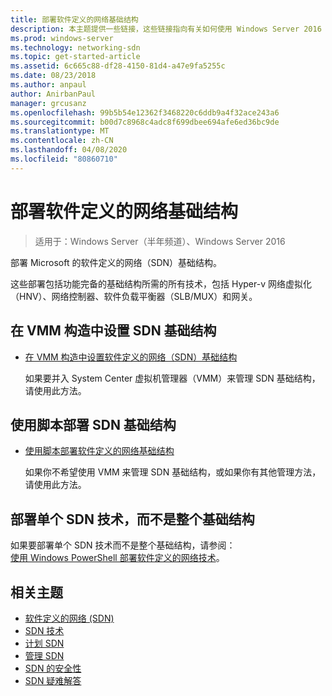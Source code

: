 ```yaml
---
title: 部署软件定义的网络基础结构
description: 本主题提供一些链接，这些链接指向有关如何使用 Windows Server 2016 中的脚本部署 Microsoft 软件定义的网络（SDN）基础结构。
ms.prod: windows-server
ms.technology: networking-sdn
ms.topic: get-started-article
ms.assetid: 6c665c88-df28-4150-81d4-a47e9fa5255c
ms.date: 08/23/2018
ms.author: anpaul
author: AnirbanPaul
manager: grcusanz
ms.openlocfilehash: 99b5b54e12362f3468220c6ddb9a4f32ace243a6
ms.sourcegitcommit: b00d7c8968c4adc8f699dbee694afe6ed36bc9de
ms.translationtype: MT
ms.contentlocale: zh-CN
ms.lasthandoff: 04/08/2020
ms.locfileid: "80860710"
---
```

# <a name="deploy-a-software-defined-network-infrastructure"></a>部署软件定义的网络基础结构

>适用于：Windows Server（半年频道）、Windows Server 2016

部署 Microsoft 的软件定义的网络（SDN）基础结构。   
  
这些部署包括功能完备的基础结构所需的所有技术，包括 Hyper-v 网络虚拟化（HNV）、网络控制器、软件负载平衡器（SLB/MUX）和网关。  
  
## <a name="set-up-sdn-infrastructure-in-the-vmm-fabric"></a>在 VMM 构造中设置 SDN 基础结构



  
-   [在 VMM 构造中设置软件定义的网络（SDN）基础结构](https://docs.microsoft.com/system-center/vmm/deploy-sdn)  
  
    如果要并入 System Center 虚拟机管理器（VMM）来管理 SDN 基础结构，请使用此方法。  
 
## <a name="deploy-sdn-infrastructure-using-scripts"></a>使用脚本部署 SDN 基础结构
 
-   [使用脚本部署软件定义的网络基础结构](../../sdn/deploy/Deploy-a-Software-Defined-Network-infrastructure-using-scripts.md)  
  
    如果你不希望使用 VMM 来管理 SDN 基础结构，或如果你有其他管理方法，请使用此方法。  


## <a name="deploy-individual-sdn-technologies-instead-of-an-entire-infrastructure"></a>部署单个 SDN 技术，而不是整个基础结构  
 如果要部署单个 SDN 技术而不是整个基础结构，请参阅：  
[使用 Windows PowerShell 部署软件定义的网络技术](Deploy-Software-Defined-Network-Technologies-using-Windows-PowerShell.md)。    
  




  


## <a name="related-topics"></a>相关主题
- [软件定义的网络 (SDN)](../Software-Defined-Networking--SDN-.md)  
- [SDN 技术](../technologies/Software-Defined-Networking-Technologies.md)  
- [计划 SDN](../plan/plan-a-software-defined-network-infrastructure.md)  
- [管理 SDN](../manage/manage-sdn.md)
- [SDN 的安全性](../security/sdn-security-top.md)
- [SDN 疑难解答](../troubleshoot/Troubleshoot-Software-Defined-Networking.md)